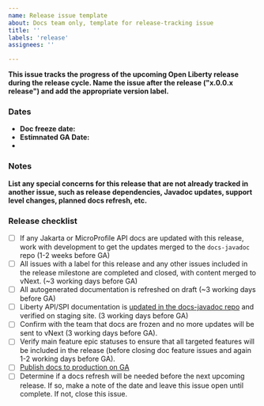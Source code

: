 ```yaml
---
name: Release issue template
about: Docs team only, template for release-tracking issue
title: ''
labels: 'release'
assignees: ''

---
```


**This issue tracks the progress of the upcoming Open Liberty release during the release cycle. Name the issue after the release ("x.0.0.x release") and add the appropriate version label.**

### Dates

- **Doc freeze date:** 
- **Estimnated GA Date:** 
- 
### Notes
**List any special concerns for this release that are not already tracked in another issue, such as release dependencies, Javadoc updates, support level changes, planned docs refresh, etc.**

### Release checklist
- [ ] If any Jakarta or MicroProfile API docs are updated with this release, work with development to get the updates merged to the `docs-javadoc` repo (1-2 weeks before GA)
- [ ] All issues with a label for this release and any other issues included in the release milestone are completed and closed, with content merged to vNext. (~3 working days before GA)
- [ ] All autogenerated documentation is refreshed on draft (~3 working days before GA)
- [ ] Liberty API/SPI documentation is [updated in the docs-javadoc repo](https://github.com/OpenLiberty/docs-javadoc#preparing-open-liberty-api-and-spi-javadoc-files-for-publication) and verified on staging site. (3 working days before GA)
- [ ] Confirm with the team that docs are frozen and no more updates will be sent to vNext (3 working days before GA).
- [ ] Verify main feature epic statuses to ensure that all targeted features will be included in the release (before closing doc feature issues and again 1-2 working days before GA).
- [ ] [Publish docs to production on GA](https://github.com/OpenLiberty/docs-playbook#publishing-a-new-release-of-open-liberty-docs)
- [ ] Determine if a docs refresh will be needed before the next upcoming release. If so, make a note of the date and leave this issue open until complete. If not, close this issue. 
